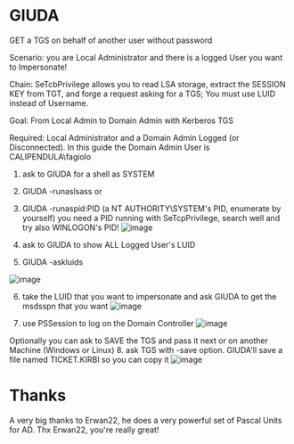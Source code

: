 # GIUDA
GET a TGS on behalf of another user without password

Scenario: you are Local Administrator and there is a logged User you want to Impersonate!

Chain: SeTcbPrivilege allows you to read LSA storage, extract the SESSION KEY from TGT, and forge a request asking for a TGS; You must use LUID instead of Username.

Goal: From Local Admin to Domain Admin with Kerberos TGS

Required: Local Administrator and a Domain Admin Logged (or Disconnected). In this guide the Domain Admin User is CALIPENDULA\fagiolo

1. ask to GIUDA for a shell as SYSTEM
2. GIUDA -runaslsass            or
3. GIUDA -runaspid:PID          (a NT AUTHORITY\SYSTEM's PID, enumerate by yourself) you need a PID running with SeTcpPrivilege, search well and try also WINLOGON's PID!
![image](https://github.com/foxlox/GIUDA/assets/28823598/a04903ea-de62-4f57-951f-655c45ab26e4)


4. ask to GIUDA to show ALL Logged User's LUID
5. GIUDA -askluids

![image](https://github.com/foxlox/GIUDA/assets/28823598/b39e3839-b499-4bbc-b011-ab638ddc2874)


6. take the LUID that you want to impersonate and ask GIUDA to get the msdsspn that you want
![image](https://github.com/foxlox/GIUDA/assets/28823598/d1ce1a96-a6fc-4588-ade8-1212d7140cfa)

7. use PSSession to log on the Domain Controller
![image](https://github.com/foxlox/GIUDA/assets/28823598/5bef5372-f49c-4591-886e-7712158538c6)


Optionally you can ask to SAVE the TGS and pass it next or on another Machine (Windows or Linux)
8. ask TGS with -save option. GIUDA'll save a file named TICKET.KIRBI so you can copy it
![image](https://github.com/foxlox/GIUDA/assets/28823598/5e7bc1c2-5b8c-4ed1-881e-4d62ed2eea08)



# Thanks
A very big thanks to Erwan22, he does a very powerful set of Pascal Units for AD. Thx Erwan22, you're really great!
